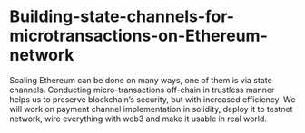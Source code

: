 # Building-state-channels-for-microtransactions-on-Ethereum-network

Scaling Ethereum can be done on many ways, one of them is via state channels. Conducting micro-transactions off-chain in trustless manner helps us to preserve blockchain’s security, but with increased efficiency. We will work on payment channel implementation in solidity, deploy it to testnet network, wire everything with web3 and make it usable in real world.
